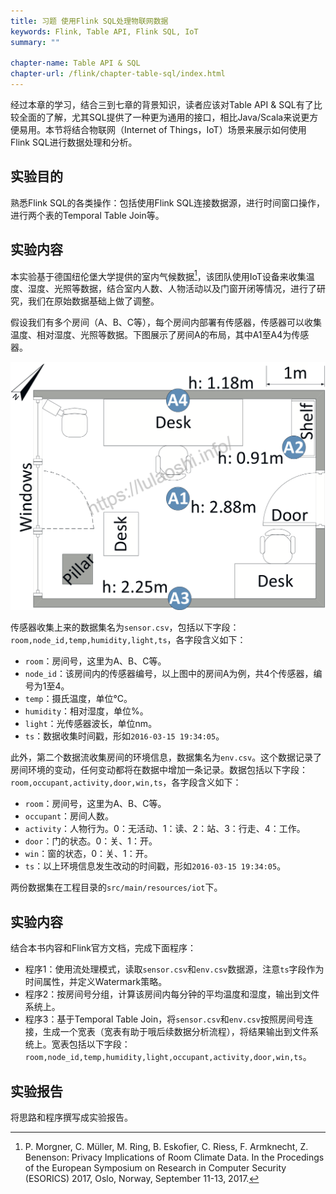 ```yaml
---
title: 习题 使用Flink SQL处理物联网数据
keywords: Flink, Table API, Flink SQL, IoT
summary: ""

chapter-name: Table API & SQL
chapter-url: /flink/chapter-table-sql/index.html
---
```


经过本章的学习，结合三到七章的背景知识，读者应该对Table API & SQL有了比较全面的了解，尤其SQL提供了一种更为通用的接口，相比Java/Scala来说更方便易用。本节将结合物联网（Internet of Things，IoT）场景来展示如何使用Flink SQL进行数据处理和分析。

## 实验目的

熟悉Flink SQL的各类操作：包括使用Flink SQL连接数据源，进行时间窗口操作，进行两个表的Temporal Table Join等。

## 实验内容

本实验基于德国纽伦堡大学提供的室内气候数据[^1]，该团队使用IoT设备来收集温度、湿度、光照等数据，结合室内人数、人物活动以及门窗开闭等情况，进行了研究，我们在原始数据基础上做了调整。

假设我们有多个房间（A、B、C等），每个房间内部署有传感器，传感器可以收集温度、相对湿度、光照等数据。下图展示了房间A的布局，其中A1至A4为传感器。


![室内数据收集示意图](./img/iot-room-a.png)

传感器收集上来的数据集名为`sensor.csv`，包括以下字段：`room,node_id,temp,humidity,light,ts`，各字段含义如下：

* `room`：房间号，这里为A、B、C等。
* `node_id`：该房间内的传感器编号，以上图中的房间A为例，共4个传感器，编号为1至4。
* `temp`：摄氏温度，单位°C。
* `humidity`：相对湿度，单位%。
* `light`：光传感器波长，单位nm。
* `ts`：数据收集时间戳，形如`2016-03-15 19:34:05`。

此外，第二个数据流收集房间的环境信息，数据集名为`env.csv`。这个数据记录了房间环境的变动，任何变动都将在数据中增加一条记录。数据包括以下字段：`room,occupant,activity,door,win,ts`，各字段含义如下：

* `room`：房间号，这里为A、B、C等。
* `occupant`：房间人数。
* `activity`：人物行为。0：无活动、1：读、2：站、3：行走、4：工作。
* `door`：门的状态。0：关、1：开。
* `win`：窗的状态，0：关、1：开。
* `ts`：以上环境信息发生改动的时间戳，形如`2016-03-15 19:34:05`。

两份数据集在工程目录的`src/main/resources/iot`下。

## 实验内容

结合本书内容和Flink官方文档，完成下面程序：

* 程序1：使用流处理模式，读取`sensor.csv`和`env.csv`数据源，注意`ts`字段作为时间属性，并定义Watermark策略。
* 程序2：按房间号分组，计算该房间内每分钟的平均温度和湿度，输出到文件系统上。
* 程序3：基于Temporal Table Join，将`sensor.csv`和`env.csv`按照房间号连接，生成一个宽表（宽表有助于哦后续数据分析流程），将结果输出到文件系统上。宽表包括以下字段：`room,node_id,temp,humidity,light,occupant,activity,door,win,ts`。

## 实验报告
将思路和程序撰写成实验报告。

[^1]: P. Morgner, C. Müller, M. Ring, B. Eskofier, C. Riess, F. Armknecht, Z. Benenson: Privacy Implications of Room Climate Data. In the Procedings of the European Symposium on Research in Computer Security (ESORICS) 2017, Oslo, Norway, September 11-13, 2017.